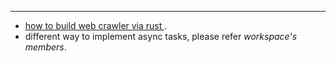 ***
* <a href=rule/src/rules.rs>how to build web crawler via rust </a>.</br>
* different way to implement async tasks, please refer *workspace's members*.